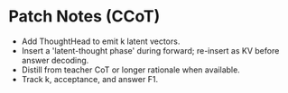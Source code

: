 
# Patch Notes (CCoT)
- Add ThoughtHead to emit k latent vectors.
- Insert a 'latent-thought phase' during forward; re-insert as KV before answer decoding.
- Distill from teacher CoT or longer rationale when available.
- Track k, acceptance, and answer F1.
